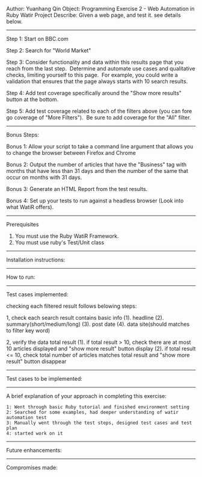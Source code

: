 
Author: Yuanhang Qin
Object: Programming Exercise 2 - Web Automation in Ruby Watir
Project Describe:
    Given a web page, and test it. see details below.
*********************************************************
Step 1: Start on BBC.com

Step 2: Search for "World Market"

Step 3: Consider functionality and data within this results page that you reach from the last step.  Determine and automate use cases and qualitative checks, limiting yourself to this page.  For example, you could write a validation that ensures that the page always starts with 10 search results.

Step 4: Add test coverage specifically around the "Show more results" button at the bottom.

Step 5: Add test coverage related to each of the filters above (you can fore go coverage of "More Filters").  Be sure to add coverage for the "All" filter.

**********************************************************

Bonus Steps:

Bonus 1: Allow your script to take a command line argument that allows you to change the browser between Firefox and Chrome 

Bonus 2: Output the number of articles that have the "Business" tag with months that have less than 31 days and then the number of the same that occur on months with 31 days.

Bonus 3: Generate an HTML Report from the test results.

Bonus 4: Set up your tests to run against a headless browser (Look into what WatiR offers).
*********************************************************
Prerequisites

1. You must use the Ruby WatiR Framework. 
2. You must use ruby's Test/Unit class 

*********************************************************

Installation instructions:

*********************************************************
How to run:

*********************************************************
Test cases implemented:

checking each filtered result follows belowing steps:

1, check each search result contains basic info
    (1). headline
    (2). summary(short/medium/long)
    (3). post date
    (4). data site(should matches to filter key word)
    
2, verify the data total result
    (1). if total result > 10, check there are at most 10 articles displayed and "show more result" button display
    (2). if total result <= 10, check total number of articles matches total result and "show more result" button disappear
    
********************************************************

Test cases to be implemented:

********************************************************

A brief explanation of your approach in completing this exercise:

    1: Went through basic Ruby tutorial and finished environment setting
    2: Searched for some examples, had deeper understanding of watir automation test
    3: Manually went through the test steps, designed test cases and test plan
    4: started work on it


********************************************************
Future enhancements:

********************************************************
Compromises made:

